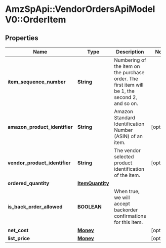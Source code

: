 # AmzSpApi::VendorOrdersApiModelV0::OrderItem

## Properties
Name | Type | Description | Notes
------------ | ------------- | ------------- | -------------
**item_sequence_number** | **String** | Numbering of the item on the purchase order. The first item will be 1, the second 2, and so on. | 
**amazon_product_identifier** | **String** | Amazon Standard Identification Number (ASIN) of an item. | [optional] 
**vendor_product_identifier** | **String** | The vendor selected product identification of the item. | [optional] 
**ordered_quantity** | [**ItemQuantity**](ItemQuantity.md) |  | 
**is_back_order_allowed** | **BOOLEAN** | When true, we will accept backorder confirmations for this item. | 
**net_cost** | [**Money**](Money.md) |  | [optional] 
**list_price** | [**Money**](Money.md) |  | [optional] 

